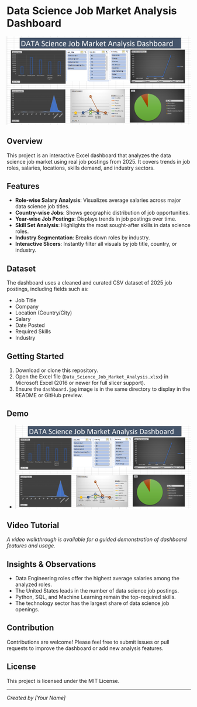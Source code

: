 # Data Science Job Market Analysis Dashboard

![Project Dashboard](Dashboard.png)

## Overview
This project is an interactive Excel dashboard that analyzes the data science job market using real job postings from 2025. It covers trends in job roles, salaries, locations, skills demand, and industry sectors.

## Features

- **Role-wise Salary Analysis**: Visualizes average salaries across major data science job titles.
- **Country-wise Jobs**: Shows geographic distribution of job opportunities.
- **Year-wise Job Postings**: Displays trends in job postings over time.
- **Skill Set Analysis**: Highlights the most sought-after skills in data science roles.
- **Industry Segmentation**: Breaks down roles by industry.
- **Interactive Slicers**: Instantly filter all visuals by job title, country, or industry.

## Dataset
The dashboard uses a cleaned and curated CSV dataset of 2025 job postings, including fields such as:
- Job Title
- Company
- Location (Country/City)
- Salary
- Date Posted
- Required Skills
- Industry

## Getting Started

1. Download or clone this repository.
2. Open the Excel file (`Data_Science_Job_Market_Analysis.xlsx`) in Microsoft Excel (2016 or newer for full slicer support).
3. Ensure the `dashboard.jpg` image is in the same directory to display in the README or GitHub preview.

## Demo

- ![Dashboard Preview](dashboard.png)

## Video Tutorial

*A video walkthrough is available for a guided demonstration of dashboard features and usage.*

## Insights & Observations

- Data Engineering roles offer the highest average salaries among the analyzed roles.
- The United States leads in the number of data science job postings.
- Python, SQL, and Machine Learning remain the top-required skills.
- The technology sector has the largest share of data science job openings.

## Contribution

Contributions are welcome! Please feel free to submit issues or pull requests to improve the dashboard or add new analysis features.

## License

This project is licensed under the MIT License.

---

*Created by [Your Name]*

